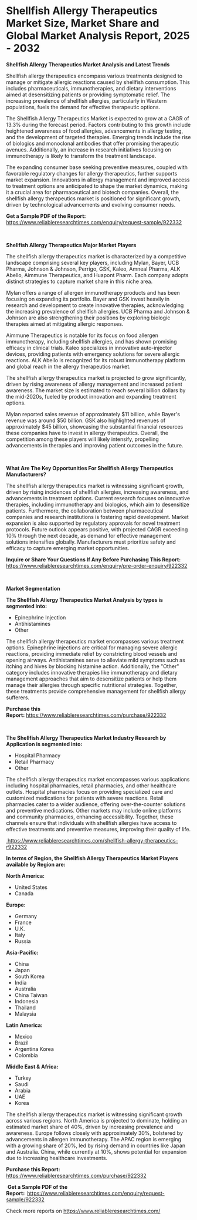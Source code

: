 <p><h1>Shellfish Allergy Therapeutics Market Size, Market Share and Global Market Analysis Report, 2025 - 2032</h1></p><p><strong>Shellfish Allergy Therapeutics Market Analysis and Latest Trends</strong></p>
<p><p>Shellfish allergy therapeutics encompass various treatments designed to manage or mitigate allergic reactions caused by shellfish consumption. This includes pharmaceuticals, immunotherapies, and dietary interventions aimed at desensitizing patients or providing symptomatic relief. The increasing prevalence of shellfish allergies, particularly in Western populations, fuels the demand for effective therapeutic options.</p><p>The Shellfish Allergy Therapeutics Market is expected to grow at a CAGR of 13.3% during the forecast period. Factors contributing to this growth include heightened awareness of food allergies, advancements in allergy testing, and the development of targeted therapies. Emerging trends include the rise of biologics and monoclonal antibodies that offer promising therapeutic avenues. Additionally, an increase in research initiatives focusing on immunotherapy is likely to transform the treatment landscape. </p><p>The expanding consumer base seeking preventive measures, coupled with favorable regulatory changes for allergy therapeutics, further supports market expansion. Innovations in allergy management and improved access to treatment options are anticipated to shape the market dynamics, making it a crucial area for pharmaceutical and biotech companies. Overall, the shellfish allergy therapeutics market is positioned for significant growth, driven by technological advancements and evolving consumer needs.</p></p>
<p><strong>Get a Sample PDF of the Report:&nbsp;</strong> <a href="https://www.reliableresearchtimes.com/enquiry/request-sample/922332?utm_campaign=2934&utm_medium=2&utm_source=Github&utm_content=ia&utm_term=07032025&utm_id=shellfish-allergy-therapeutics">https://www.reliableresearchtimes.com/enquiry/request-sample/922332</a></p>
<p>&nbsp;</p>
<p><strong>Shellfish Allergy Therapeutics Major Market Players</strong></p>
<p><p>The shellfish allergy therapeutics market is characterized by a competitive landscape comprising several key players, including Mylan, Bayer, UCB Pharma, Johnson & Johnson, Perrigo, GSK, Kaleo, Amneal Pharma, ALK Abello, Aimmune Therapeutics, and Huapont Pharm. Each company adopts distinct strategies to capture market share in this niche area.</p><p>Mylan offers a range of allergen immunotherapy products and has been focusing on expanding its portfolio. Bayer and GSK invest heavily in research and development to create innovative therapies, acknowledging the increasing prevalence of shellfish allergies. UCB Pharma and Johnson & Johnson are also strengthening their positions by exploring biologic therapies aimed at mitigating allergic responses.</p><p>Aimmune Therapeutics is notable for its focus on food allergen immunotherapy, including shellfish allergies, and has shown promising efficacy in clinical trials. Kaleo specializes in innovative auto-injector devices, providing patients with emergency solutions for severe allergic reactions. ALK Abello is recognized for its robust immunotherapy platform and global reach in the allergy therapeutics market.</p><p>The shellfish allergy therapeutics market is projected to grow significantly, driven by rising awareness of allergy management and increased patient awareness. The market size is estimated to reach several billion dollars by the mid-2020s, fueled by product innovation and expanding treatment options.</p><p>Mylan reported sales revenue of approximately $11 billion, while Bayer's revenue was around $50 billion. GSK also highlighted revenues of approximately $45 billion, showcasing the substantial financial resources these companies have to invest in allergy therapeutics. Overall, the competition among these players will likely intensify, propelling advancements in therapies and improving patient outcomes in the future.</p></p>
<p>&nbsp;</p>
<p><strong>What Are The Key Opportunities For Shellfish Allergy Therapeutics Manufacturers?</strong></p>
<p><p>The shellfish allergy therapeutics market is witnessing significant growth, driven by rising incidences of shellfish allergies, increasing awareness, and advancements in treatment options. Current research focuses on innovative therapies, including immunotherapy and biologics, which aim to desensitize patients. Furthermore, the collaboration between pharmaceutical companies and research institutions is fostering rapid development. Market expansion is also supported by regulatory approvals for novel treatment protocols. Future outlook appears positive, with projected CAGR exceeding 10% through the next decade, as demand for effective management solutions intensifies globally. Manufacturers must prioritize safety and efficacy to capture emerging market opportunities.</p></p>
<p><strong>Inquire or Share Your Questions If Any Before Purchasing This Report:</strong> <a href="https://www.reliableresearchtimes.com/enquiry/pre-order-enquiry/922332?utm_campaign=2934&utm_medium=2&utm_source=Github&utm_content=ia&utm_term=07032025&utm_id=shellfish-allergy-therapeutics">https://www.reliableresearchtimes.com/enquiry/pre-order-enquiry/922332</a></p>
<p>&nbsp;</p>
<p><strong>Market Segmentation</strong></p>
<p><strong>The Shellfish Allergy Therapeutics Market Analysis by types is segmented into:</strong></p>
<p><ul><li>Epinephrine Injection</li><li>Antihistamines</li><li>Other</li></ul></p>
<p><p>The shellfish allergy therapeutics market encompasses various treatment options. Epinephrine injections are critical for managing severe allergic reactions, providing immediate relief by constricting blood vessels and opening airways. Antihistamines serve to alleviate mild symptoms such as itching and hives by blocking histamine action. Additionally, the "Other" category includes innovative therapies like immunotherapy and dietary management approaches that aim to desensitize patients or help them manage their allergies through specific nutritional strategies. Together, these treatments provide comprehensive management for shellfish allergy sufferers.</p></p>
<p><strong>Purchase this Report:&nbsp;</strong><a href="https://www.reliableresearchtimes.com/purchase/922332?utm_campaign=2934&utm_medium=2&utm_source=Github&utm_content=ia&utm_term=07032025&utm_id=shellfish-allergy-therapeutics">https://www.reliableresearchtimes.com/purchase/922332</a></p>
<p>&nbsp;</p>
<p><strong>The Shellfish Allergy Therapeutics Market Industry Research by Application is segmented into:</strong></p>
<p><ul><li>Hospital Pharmacy</li><li>Retail Pharmacy</li><li>Other</li></ul></p>
<p><p>The shellfish allergy therapeutics market encompasses various applications including hospital pharmacies, retail pharmacies, and other healthcare outlets. Hospital pharmacies focus on providing specialized care and customized medications for patients with severe reactions. Retail pharmacies cater to a wider audience, offering over-the-counter solutions and preventive medications. Other markets may include online platforms and community pharmacies, enhancing accessibility. Together, these channels ensure that individuals with shellfish allergies have access to effective treatments and preventive measures, improving their quality of life.</p></p>
<p><a href="https://www.reliableresearchtimes.com/shellfish-allergy-therapeutics-r922332?utm_campaign=2934&utm_medium=2&utm_source=Github&utm_content=ia&utm_term=07032025&utm_id=shellfish-allergy-therapeutics">&nbsp;https://www.reliableresearchtimes.com/shellfish-allergy-therapeutics-r922332</a></p>
<p><strong>In terms of Region, the Shellfish Allergy Therapeutics Market Players available by Region are:</strong></p>
<p>
    <p> <strong> North America: </strong>
        <ul>
            <li>United States</li>
            <li>Canada</li>
        </ul>
        </p> 
    <p> <strong> Europe: </strong>
        <ul>
            <li>Germany</li>
            <li>France</li>
            <li>U.K.</li>
            <li>Italy</li>
            <li>Russia</li>
        </ul>
        </p> 
    <p> <strong> Asia-Pacific: </strong>
        <ul>
            <li>China</li>
            <li>Japan</li>
            <li>South Korea</li>
            <li>India</li>
            <li>Australia</li>
            <li>China Taiwan</li>
            <li>Indonesia</li>
            <li>Thailand</li>
            <li>Malaysia</li>
        </ul>
        </p> 
    <p> <strong> Latin America: </strong>
        <ul>
            <li>Mexico</li>
            <li>Brazil</li>
            <li>Argentina Korea</li>
            <li>Colombia</li>
        </ul>
        </p> 
    <p> <strong> Middle East & Africa: </strong>
        <ul>
            <li>Turkey</li>
            <li>Saudi</li>
            <li>Arabia</li>
            <li>UAE</li>
            <li>Korea</li>
        </ul>
    </p>
    </p>
<p><p>The shellfish allergy therapeutics market is witnessing significant growth across various regions. North America is projected to dominate, holding an estimated market share of 40%, driven by increasing prevalence and awareness. Europe follows closely with approximately 30%, bolstered by advancements in allergen immunotherapy. The APAC region is emerging with a growing share of 20%, led by rising demand in countries like Japan and Australia. China, while currently at 10%, shows potential for expansion due to increasing healthcare investments.</p></p>
<p><strong>Purchase this Report: </strong><a href="https://www.reliableresearchtimes.com/purchase/922332?utm_campaign=2934&utm_medium=2&utm_source=Github&utm_content=ia&utm_term=07032025&utm_id=shellfish-allergy-therapeutics">https://www.reliableresearchtimes.com/purchase/922332</a></p>
<p>&nbsp;<strong>Get a Sample PDF of the Report:&nbsp;&nbsp;</strong><a href="https://www.reliableresearchtimes.com/enquiry/request-sample/922332?utm_campaign=2934&utm_medium=2&utm_source=Github&utm_content=ia&utm_term=07032025&utm_id=shellfish-allergy-therapeutics">https://www.reliableresearchtimes.com/enquiry/request-sample/922332</a></p>
<p><strong></strong></p>
<p>Check more reports on <a href="https://www.reliableresearchtimes.com/?utm_campaign=2934&utm_medium=2&utm_source=Github&utm_content=ia&utm_term=07032025&utm_id=shellfish-allergy-therapeutics">https://www.reliableresearchtimes.com/</a></p>